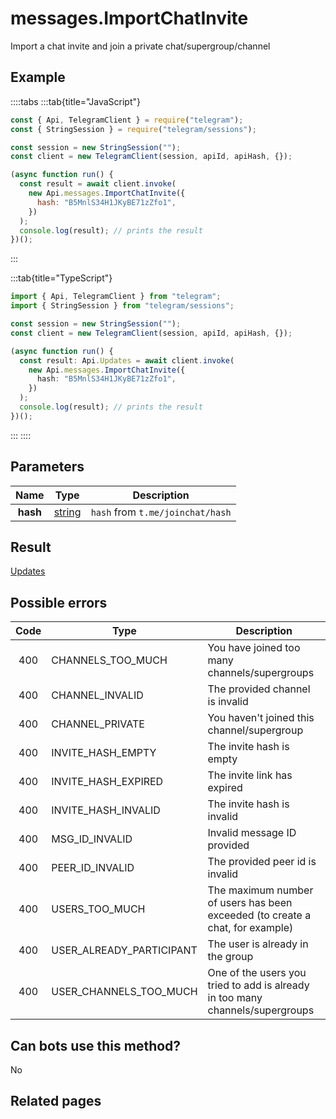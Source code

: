 # messages.ImportChatInvite

Import a chat invite and join a private chat/supergroup/channel

## Example

::::tabs
:::tab{title="JavaScript"}

```js
const { Api, TelegramClient } = require("telegram");
const { StringSession } = require("telegram/sessions");

const session = new StringSession("");
const client = new TelegramClient(session, apiId, apiHash, {});

(async function run() {
  const result = await client.invoke(
    new Api.messages.ImportChatInvite({
      hash: "B5MnlS34H1JKyBE71zZfo1",
    })
  );
  console.log(result); // prints the result
})();
```

:::

:::tab{title="TypeScript"}

```ts
import { Api, TelegramClient } from "telegram";
import { StringSession } from "telegram/sessions";

const session = new StringSession("");
const client = new TelegramClient(session, apiId, apiHash, {});

(async function run() {
  const result: Api.Updates = await client.invoke(
    new Api.messages.ImportChatInvite({
      hash: "B5MnlS34H1JKyBE71zZfo1",
    })
  );
  console.log(result); // prints the result
})();
```

:::
::::

## Parameters

|   Name   | Type                                            | Description                      |
| :------: | ----------------------------------------------- | -------------------------------- |
| **hash** | [string](https://core.telegram.org/type/string) | `hash` from `t.me/joinchat/hash` |

## Result

[Updates](https://core.telegram.org/type/Updates)

## Possible errors

| Code | Type                     | Description                                                                   |
| :--: | ------------------------ | ----------------------------------------------------------------------------- |
| 400  | CHANNELS_TOO_MUCH        | You have joined too many channels/supergroups                                 |
| 400  | CHANNEL_INVALID          | The provided channel is invalid                                               |
| 400  | CHANNEL_PRIVATE          | You haven't joined this channel/supergroup                                    |
| 400  | INVITE_HASH_EMPTY        | The invite hash is empty                                                      |
| 400  | INVITE_HASH_EXPIRED      | The invite link has expired                                                   |
| 400  | INVITE_HASH_INVALID      | The invite hash is invalid                                                    |
| 400  | MSG_ID_INVALID           | Invalid message ID provided                                                   |
| 400  | PEER_ID_INVALID          | The provided peer id is invalid                                               |
| 400  | USERS_TOO_MUCH           | The maximum number of users has been exceeded (to create a chat, for example) |
| 400  | USER_ALREADY_PARTICIPANT | The user is already in the group                                              |
| 400  | USER_CHANNELS_TOO_MUCH   | One of the users you tried to add is already in too many channels/supergroups |

## Can bots use this method?

No

## Related pages
